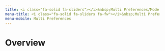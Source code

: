 ```yaml
---
title: <i class="fa-solid fa-sliders"></i>&nbsp;Multi Preferences/Mode
menu-title: <i class="fa-solid fa-sliders fa-fw"></i>&nbsp;Multi Preferences
menu-mobile: Multi Preferences
---
```

# Overview
# 
